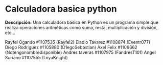 # Calculadora basica python

**Descripción:** Una calculadora básica en Python es un programa simple que realiza operaciones aritméticas como suma, resta, multiplicación y división, etc...

Rayfel Ogando #1107535 (Rayfel2)
Eladio Tavarez #1108874 (Eventr077)
Diego Rodriguez #1105880 (D1egoSebastian)
Axel Felix #1106662 (Notengonombredisponible)
Andres taveras #1107975 (FandresT101)
Angel Soriano #1107555 (LoyaKnight)
